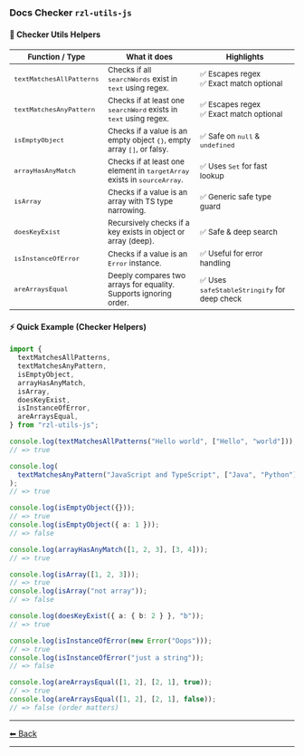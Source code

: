 ### Docs Checker `rzl-utils-js`   
  #### 🚀 Checker Utils Helpers

  | <small>Function / Type</small>          | <small>What it does</small>                                                             | <small>Highlights</small>                                   |
  | --------------------------------------- | --------------------------------------------------------------------------------------- | ----------------------------------------------------------- |
  | <small>`textMatchesAllPatterns`</small> | <small>Checks if all `searchWords` exist in `text` using regex.</small>                 | <small>✅ Escapes regex<br>✅ Exact match optional</small>  |
  | <small>`textMatchesAnyPattern`</small>  | <small>Checks if at least one `searchWord` exists in `text` using regex.</small>        | <small>✅ Escapes regex<br>✅ Exact match optional</small>  |
  | <small>`isEmptyObject`</small>          | <small>Checks if a value is an empty object `{}`, empty array `[]`, or falsy.</small>   | <small>✅ Safe on `null` & `undefined`</small>              |
  | <small>`arrayHasAnyMatch`</small>       | <small>Checks if at least one element in `targetArray` exists in `sourceArray`.</small> | <small>✅ Uses `Set` for fast lookup</small>                |
  | <small>`isArray`</small>                | <small>Checks if a value is an array with TS type narrowing.</small>                    | <small>✅ Generic safe type guard</small>                   |
  | <small>`doesKeyExist`</small>           | <small>Recursively checks if a key exists in object or array (deep).</small>            | <small>✅ Safe & deep search</small>                        |
  | <small>`isInstanceOfError`</small>      | <small>Checks if a value is an `Error` instance.</small>                                | <small>✅ Useful for error handling</small>                 |
  | <small>`areArraysEqual`</small>         | <small>Deeply compares two arrays for equality. Supports ignoring order.</small>        | <small>✅ Uses `safeStableStringify` for deep check</small> |

  #### ⚡ Quick Example (Checker Helpers)

  ```ts
  import {
    textMatchesAllPatterns,
    textMatchesAnyPattern,
    isEmptyObject,
    arrayHasAnyMatch,
    isArray,
    doesKeyExist,
    isInstanceOfError,
    areArraysEqual,
  } from "rzl-utils-js";

  console.log(textMatchesAllPatterns("Hello world", ["Hello", "world"]));
  // => true

  console.log(
    textMatchesAnyPattern("JavaScript and TypeScript", ["Java", "Python"])
  );
  // => true

  console.log(isEmptyObject({}));
  // => true
  console.log(isEmptyObject({ a: 1 }));
  // => false

  console.log(arrayHasAnyMatch([1, 2, 3], [3, 4]));
  // => true

  console.log(isArray([1, 2, 3]));
  // => true
  console.log(isArray("not array"));
  // => false

  console.log(doesKeyExist({ a: { b: 2 } }, "b"));
  // => true

  console.log(isInstanceOfError(new Error("Oops")));
  // => true
  console.log(isInstanceOfError("just a string"));
  // => false

  console.log(areArraysEqual([1, 2], [2, 1], true));
  // => true
  console.log(areArraysEqual([1, 2], [2, 1], false));
  // => false (order matters)
  ```
  
---

[⬅ Back](https://github.com/rzl-app/rzl-utils-js?tab=readme-ov-file#detailed-features--checkers)

---
